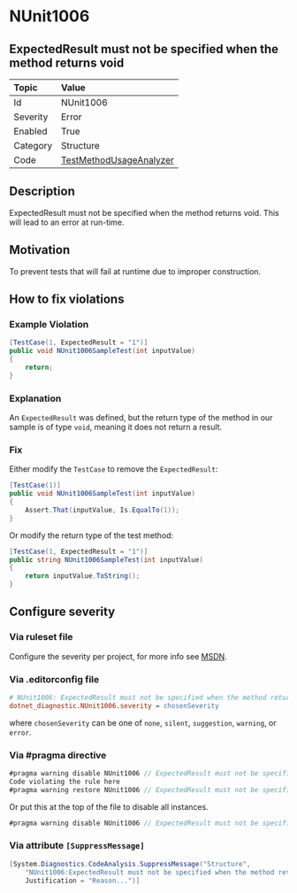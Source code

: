 # NUnit1006

## ExpectedResult must not be specified when the method returns void

| Topic    | Value
| :--      | :--
| Id       | NUnit1006
| Severity | Error
| Enabled  | True
| Category | Structure
| Code     | [TestMethodUsageAnalyzer](https://github.com/nunit/nunit.analyzers/blob/master/src/nunit.analyzers.common/TestMethodUsage/TestMethodUsageAnalyzer.cs)

## Description

ExpectedResult must not be specified when the method returns void. This will lead to an error at run-time.

## Motivation

To prevent tests that will fail at runtime due to improper construction.

## How to fix violations

### Example Violation

```csharp
[TestCase(1, ExpectedResult = "1")]
public void NUnit1006SampleTest(int inputValue)
{
    return;
}
```

### Explanation

An `ExpectedResult` was defined, but the return type of the method in our sample is of type `void`, meaning it does not return a result.

### Fix

Either modify the `TestCase` to remove the `ExpectedResult`:

```csharp
[TestCase(1)]
public void NUnit1006SampleTest(int inputValue)
{
    Assert.That(inputValue, Is.EqualTo(1));
}
```

Or modify the return type of the test method:

```csharp
[TestCase(1, ExpectedResult = "1")]
public string NUnit1006SampleTest(int inputValue)
{
    return inputValue.ToString();
}
```

<!-- start generated config severity -->
## Configure severity

### Via ruleset file

Configure the severity per project, for more info see [MSDN](https://msdn.microsoft.com/en-us/library/dd264949.aspx).

### Via .editorconfig file

```ini
# NUnit1006: ExpectedResult must not be specified when the method returns void
dotnet_diagnostic.NUnit1006.severity = chosenSeverity
```

where `chosenSeverity` can be one of `none`, `silent`, `suggestion`, `warning`, or `error`.

### Via #pragma directive

```csharp
#pragma warning disable NUnit1006 // ExpectedResult must not be specified when the method returns void
Code violating the rule here
#pragma warning restore NUnit1006 // ExpectedResult must not be specified when the method returns void
```

Or put this at the top of the file to disable all instances.

```csharp
#pragma warning disable NUnit1006 // ExpectedResult must not be specified when the method returns void
```

### Via attribute `[SuppressMessage]`

```csharp
[System.Diagnostics.CodeAnalysis.SuppressMessage("Structure",
    "NUnit1006:ExpectedResult must not be specified when the method returns void",
    Justification = "Reason...")]
```
<!-- end generated config severity -->
